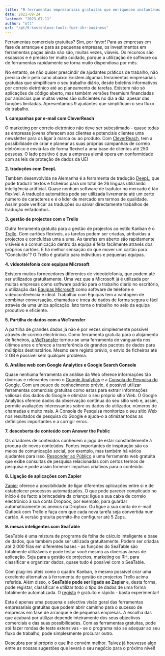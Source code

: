 ```yaml
---
title: "9 ferramentas empresariais gratuitas que enriquecem instantaneamente o seu negócio - SeaTable"
date: 2021-09-24
lastmod: "2023-07-11"
author: "ott"
url: "/pt/9-kostenlose-tools-fuer-ihr-business"
---
```


Ferramentas comerciais gratuitas? Sim, por favor! Para as empresas em fase de arranque e para as pequenas empresas, os investimentos em ferramentas pagas ainda não são, muitas vezes, viáveis. Os recursos são escassos e é preciso ter muito cuidado, porque a utilização de software ou de ferramentas rapidamente se torna muito dispendiosa por mês.

No entanto, se não quiser prescindir de ajudantes práticos de trabalho, não precisa de ir pelo cano abaixo: Existem algumas ferramentas empresariais gratuitas que simplificam o seu trabalho diário, desde boletins informativos por correio eletrónico até ao planeamento de tarefas. Existem não só aplicações de código aberto, mas também versões freemium financiadas por anúncios que muitas vezes são suficientes no dia a dia, apesar das funções limitadas. Apresentamos 9 ajudantes que simplificam o seu fluxo de trabalho.

**1\. campanhas por e-mail com CleverReach**

O marketing por correio eletrónico não deve ser subestimado - quase todas as empresas jovens oferecem aos clientes e potenciais clientes uma newsletter para os ligar à marca ou ao produto. Com [CleverReach](https://www.cleverreach.com/de/), tem a possibilidade de criar e planear as suas próprias campanhas de correio eletrónico e enviá-las de forma flexível a uma base de clientes até 250 pessoas. O lado positivo é que a empresa alemã opera em conformidade com as leis de proteção de dados da UE!

**2\. traduções com DeepL**

Também desenvolvida na Alemanha é a ferramenta de tradução [DeepL,](https://www.deepl.com/de/home) que pode traduzir textos e ficheiros para um total de 26 línguas utilizando inteligência artificial. Quase nenhum software de tradutor no mercado é tão flexível. A tradução automática pode ser utilizada livremente até um certo número de caracteres e é o líder de mercado em termos de qualidade. Assim pode verificar as traduções ou salvar directamente trabalhos de tradução enfadonhos.

**3\. gestão de projectos com o Trello**

Outra ferramenta gratuita para a gestão de projectos ao estilo Kanban é o [Trello](https://trello.com/home). Com cartões flexíveis, as tarefas podem ser criadas, atribuídas a projectos e concluídas uma a uma. As tarefas em aberto são rapidamente visíveis e a comunicação dentro da equipa é feita facilmente através dos próprios cartões. E há melhor sensação do que mover um cartão para "Concluído"? O Trello é gratuito para indivíduos e pequenas equipas.

**4\. videotelefonia com equipas Microsoft**

Existem muitos fornecedores diferentes de videotelefonia, que podem até ser utilizados gratuitamente. Uma vez que a Microsoft já é utilizada por muitas empresas como software padrão para o trabalho diário no escritório, a utilização das [Equipas Microsoft](https://www.microsoft.com/de-de/microsoft-teams/free) como software de telefone e videoconferência é ideal. Trabalhar com Equipas tem a vantagem de combinar conversação, chamadas e troca de dados de forma segura e fácil através de uma única aplicação. Isto torna o trabalho no seio da equipa produtivo e eficiente.

**5\. Partilha de dados com a WeTransfer**

A partilha de grandes dados já não é por vezes simplesmente possível através de correio electrónico. Como ferramenta gratuita para o alojamento de ficheiros, [a WeTransfer](https://wetransfer.com/) tornou-se uma ferramenta de vanguarda nos últimos anos e oferece a transferência de grandes pacotes de dados para múltiplos destinatários. Mesmo sem registo prévio, o envio de ficheiros até 2 GB é possível sem qualquer problema.

**6\. Análise web com Google Analytics e Google Search Console**

Quase nenhuma ferramenta de análise da Web oferece informações tão diversas e relevantes como o [Google Analytics](https://analytics.google.com/analytics/web/) e a [Consola de Pesquisa do Google](https://search.google.com/search-console/). Com um pouco de conhecimento prévio, é possível utilizar ferramentas comerciais gratuitas como estas para extrair informações valiosas dos dados do Google e otimizar o seu próprio sítio Web. O Google Analytics oferece dados da observação contínua do seu sítio web e, assim, permite avaliações interessantes sobre os dados do utilizador, números de chamadas e muito mais. A Consola de Pesquisa monitoriza o seu sítio Web nos resultados de pesquisa do Google e ajuda-o a otimizar todas as definições importantes e a corrigir erros.

**7\. descoberta de conteúdo com Answer the Public**

Os criadores de conteúdos conhecem o jogo de estar constantemente à procura de novos conteúdos. Fontes importantes de inspiração são os meios de comunicação social, por exemplo, mas também há vários ajudantes para isso. [Responder ao Público](https://answerthepublic.com/) é uma ferramenta web gratuita que exibe consultas de pesquisa relacionadas com certos termos de pesquisa e pode assim fornecer impulsos criativos para o conteúdo.

**8\. Ligação de aplicações com Zapier**

[Zapier](https://zapier.com/) oferece a possibilidade de ligar diferentes aplicações entre si e de estabelecer processos automatizados. O que pode parecer complicado no início é de facto a brincadeira da criança: ligue a sua caixa de correio electrónico à sua conta Dropbox, por exemplo, para guardar automaticamente os anexos na Dropbox. Ou ligue a sua conta de e-mail Outlook com Trello e faça com que cada nova tarefa seja convertida num cartão. A versão gratuita permite-lhe configurar até 5 Zaps.

**9\. mesas inteligentes com SeaTable**

SeaTable é uma mistura de programa de folha de cálculo inteligente e base de dados, que também pode ser utilizada gratuitamente. Podem ser criadas até 2.000 filas em diferentes bases - as funções do SeaTable são totalmente utilizáveis e pode testar você mesmo as diversas áreas de aplicação. Seja para a gestão de projectos, [marketing](/pt/marketing/) ou RH, para classificar e organizar dados, quase tudo é possível com o SeaTable.

Com plug-ins úteis como o quadro Kanban, é mesmo possível criar uma excelente alternativa à ferramenta de gestão de projectos Trello acima referida. Além disso, o **SeaTable pode ser ligado ao Zapier** e, desta forma, pode registar, classificar e utilizar todo o tipo de dados de uma forma totalmente automatizada. O [registo](https://seatable.io/pt/registrierung/) é gratuito e rápido - basta experimentar!

Esta é apenas uma pequena e selectiva visão geral das ferramentas empresariais gratuitas que podem abrir caminho para o sucesso de empresas em fase de arranque e de pequenas empresas. A escolha das que acabará por utilizar depende inteiramente dos seus objectivos comerciais e das suas possibilidades. Com as ferramentas gratuitas, pode até fazer rondas de teste extensivas - se o programa não se adequar ao seu fluxo de trabalho, pode simplesmente procurar outro.

Descubra por si próprio o que lhe convém melhor. Talvez já houvesse algo entre as nossas sugestões que levará o seu negócio para o próximo nível!
